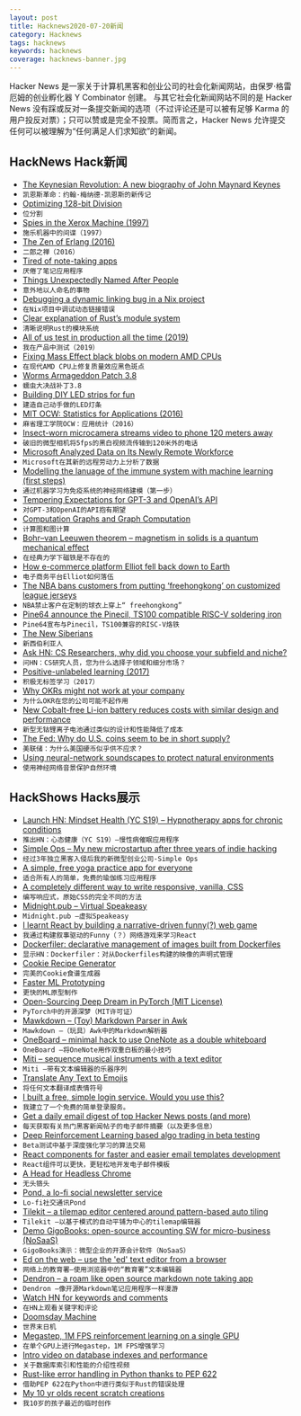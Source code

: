 ```yaml
---
layout: post
title: Hacknews2020-07-20新闻
category: Hacknews
tags: hacknews
keywords: hacknews
coverage: hacknews-banner.jpg
---
```


Hacker News 是一家关于计算机黑客和创业公司的社会化新闻网站，由保罗·格雷厄姆的创业孵化器 Y Combinator 创建。
与其它社会化新闻网站不同的是 Hacker News 没有踩或反对一条提交新闻的选项（不过评论还是可以被有足够 Karma 的用户投反对票）；只可以赞或是完全不投票。简而言之，Hacker News 允许提交任何可以被理解为“任何满足人们求知欲”的新闻。

## HackNews Hack新闻


- [The Keynesian Revolution: A new biography of John Maynard Keynes](http://bostonreview.net/class-inequality/jonathan-kirshner-keynesian-revolution)
- `凯恩斯革命：约翰·梅纳德·凯恩斯的新传记`
- [Optimizing 128-bit Division](https://danlark.org/2020/06/14/128-bit-division/)
- `位分割`
- [Spies in the Xerox Machine (1997)](https://electricalstrategies.com/about/in-the-news/spies-in-the-xerox-machine/)
- `施乐机器中的间谍（1997）`
- [The Zen of Erlang (2016)](https://ferd.ca/the-zen-of-erlang.html)
- `二郎之禅（2016）`
- [Tired of note-taking apps](https://akkshaya.blog/2020/07/19/note-taking/)
- `厌倦了笔记应用程序`
- [Things Unexpectedly Named After People](https://notes.rolandcrosby.com/posts/unexpectedly-eponymous/)
- `意外地以人命名的事物`
- [Debugging a dynamic linking bug in a Nix project](https://www.johnbcoughlin.com/posts/nix-dynamic-linking/)
- `在Nix项目中调试动态链接错误`
- [Clear explanation of Rust’s module system](http://www.sheshbabu.com/posts/rust-module-system/)
- `清晰说明Rust的模块系统`
- [All of us test in production all the time (2019)](https://increment.com/testing/i-test-in-production/)
- `我在产品中测试（2019）`
- [Fixing Mass Effect black blobs on modern AMD CPUs](https://cookieplmonster.github.io/2020/07/19/silentpatch-mass-effect/)
- `在现代AMD CPU上修复质量效应黑色斑点`
- [Worms Armageddon Patch 3.8](https://store.steampowered.com/newshub/app/217200/view/4889171591903920896)
- `蠕虫大决战补丁3.8`
- [Building DIY LED strips for fun](https://a.wholelottanothing.org/2020/07/18/building-diy-led-strips-for-fun/)
- `建造自己动手做的LED灯条`
- [MIT OCW: Statistics for Applications (2016)](https://ocw.mit.edu/courses/mathematics/18-650-statistics-for-applications-fall-2016/lecture-slides/)
- `麻省理工学院OCW：应用统计（2016）`
- [Insect-worn microcamera streams video to phone 120 meters away](https://spectrum.ieee.org/automaton/robotics/robotics-hardware/uw-micro-camera)
- `破旧的微型相机将5fps的黑白视频流传输到120米外的电话`
- [Microsoft Analyzed Data on Its Newly Remote Workforce](https://hbr.org/2020/07/microsoft-analyzed-data-on-its-newly-remote-workforce)
- `Microsoft在其新的远程劳动力上分析了数据`
- [Modelling the lanuage of the immune system with machine learning (first steps)](https://github.com/jostmey/MaxSnippetModel#statistical-classifiers-for-diagnosing-disease-from-immune-repertoires)
- `通过机器学习为免疫系统的神经网络建模（第一步）`
- [Tempering Expectations for GPT-3 and OpenAI’s API](https://minimaxir.com/2020/07/gpt3-expectations/)
- `对GPT-3和OpenAI的API抱有期望`
- [Computation Graphs and Graph Computation](http://breandan.github.io/2020/06/30/graph-computation/)
- `计算图和图计算`
- [Bohr–van Leeuwen theorem – magnetism in solids is a quantum mechanical effect](https://en.wikipedia.org/wiki/Bohr%E2%80%93van_Leeuwen_theorem)
- `在经典力学下磁铁是不存在的`
- [How e-commerce platform Elliot fell back down to Earth](https://www.modernretail.co/startups/how-e-commerce-platform-elliot-fell-back-down-to-earth/)
- `电子商务平台Elliot如何落伍`
- [The NBA bans customers from putting ‘freehongkong’ on customized league jerseys](https://twitter.com/ClayTravis/status/1282731020647895043)
- `NBA禁止客户在定制的球衣上穿上“ freehongkong”`
- [Pine64 announce the Pinecil, TS100 compatible RISC-V soldering iron](https://www.pine64.org/2020/07/15/july-updatepmos-ce-pre-orders-and-new-pinephone-version/)
- `Pine64宣布与Pinecil，TS100兼容的RISC-V烙铁`
- [The New Siberians](https://daily.jstor.org/the-new-siberians/)
- `新西伯利亚人`
- [Ask HN: CS Researchers, why did you choose your subfield and niche?](item?id=23891838)
- `问HN：CS研究人员，您为什么选择子领域和细分市场？`
- [Positive-unlabeled learning (2017)](https://roywrightme.wordpress.com/2017/11/16/positive-unlabeled-learning/)
- `积极无标签学习（2017）`
- [Why OKRs might not work at your company](https://svpg.com/team-objectives-overview/)
- `为什么OKR在您的公司可能不起作用`
- [New Cobalt-free Li-ion battery reduces costs with similar design and performance](https://news.utexas.edu/2020/07/14/new-cobalt-free-lithium-ion-battery-reduces-costs-without-sacrificing-performance/)
- `新型无钴锂离子电池通过类似的设计和性能降低了成本`
- [The Fed: Why do U.S. coins seem to be in short supply?](https://www.federalreserve.gov/faqs/why-do-us-coins-seem-to-be-in-short-supply-coin-shortage.htm)
- `美联储：为什么美国硬币似乎供不应求？`
- [Using neural-network soundscapes to protect natural environments](https://phys.org/news/2020-07-neural-network-soundscapes-natural-environments.html)
- `使用神经网络音景保护自然环境`


## HackShows Hacks展示

- [Launch HN: Mindset Health (YC S19) – Hypnotherapy apps for chronic conditions](item?id=23875636)
- `推出HN：心态健康（YC S19）–慢性病催眠应用程序`
- [ Simple Ops – My new microstartup after three years of indie hacking](https://simpleops.io/)
- `经过3年独立黑客入侵后我的新微型创业公司-Simple Ops`
- [ A simple, free yoga practice app for everyone](https://www.dosome.yoga)
- `适合所有人的简单，免费的瑜伽练习应用程序`
- [ A completely different way to write responsive, vanilla, CSS](https://propjockey.github.io/css-media-vars/)
- `编写响应式，原始CSS的完全不同的方法`
- [ Midnight.pub – Virtual Speakeasy](item?id=23868295)
- `Midnight.pub –虚拟Speakeasy`
- [ I learnt React by building a narrative-driven funny(?) web game](https://www.tapsify.com/)
- `我通过构建叙事驱动的Funny（？）网络游戏来学习React`
- [ Dockerfiler: declarative management of images built from Dockerfiles](https://github.com/jbergknoff/Dockerfiler)
- `显示HN：Dockerfiler：对从Dockerfiles构建的映像的声明式管理`
- [ Cookie Recipe Generator](https://thecookie.website/)
- `完美的Cookie食谱生成器`
- [ Faster ML Prototyping](http://github.com/gradio-app/gradio)
- `更快的ML原型制作`
- [ Open-Sourcing Deep Dream in PyTorch (MIT License)](https://github.com/gordicaleksa/pytorch-deepdream)
- `PyTorch中的开源深梦（MIT许可证）`
- [ Mawkdown – (Toy) Markdown Parser in Awk](https://github.com/rethab/mawkdown)
- `Mawkdown –（玩具）Awk中的Markdown解析器`
- [ OneBoard – minimal hack to use OneNote as a double whiteboard](https://xworld21.github.io/OneBoard/)
- `OneBoard –将OneNote用作双重白板的最小技巧`
- [ Miti – sequence musical instruments with a text editor](https://github.com/schollz/miti)
- `Miti –带有文本编辑器的乐器序列`
- [ Translate Any Text to Emojis](https://emojitype.space)
- `将任何文本翻译成表情符号`
- [ I built a free, simple login service. Would you use this?](https://login.land/)
- `我建立了一个免费的简单登录服务。`
- [ Get a daily email digest of top Hacker News posts (and more)](https://cortadomail.com/)
- `每天获取有关热门黑客新闻帖子的电子邮件摘要（以及更多信息）`
- [ Deep Reinforcement Learning based algo trading in beta testing](http://finance.intellios.ai)
- `Beta测试中基于深度强化学习的算法交易`
- [ React components for faster and easier email templates development](https://github.com/muil-io/components)
- `React组件可以更快，更轻松地开发电子邮件模板`
- [ A Head for Headless Chrome](https://start.cloudbrowser.xyz/?alive!)
- `无头铬头`
- [ Pond, a lo-fi social newsletter service](https://pond.email)
- `Lo-fi社交通讯Pond`
- [ Tilekit – a tilemap editor centered around pattern-based auto tiling](https://rxi.itch.io/tilekit)
- `Tilekit –以基于模式的自动平铺为中心的tilemap编辑器`
- [ Demo GigoBooks: open-source accounting SW for micro-business (NoSaaS)](https://gigobooks.github.io/demo/)
- `GigoBooks演示：微型企业的开源会计软件（NoSaaS）`
- [ Ed on the web – use the 'ed' text editor from a browser](https://ed.penalosa.dev/)
- `网络上的教育署–使用浏览器中的“教育署”文本编辑器`
- [ Dendron – a roam like open source markdown note taking app](https://www.dendron.so/)
- `Dendron –像开源Markdown笔记应用程序一样漫游`
- [ Watch HN for keywords and comments](https://github.com/monokh/watchhn)
- `在HN上观看关键字和评论`
- [ Doomsday Machine](https://github.com/johnjones4/Doomsday-Machine)
- `世界末日机`
- [ Megastep, 1M FPS reinforcement learning on a single GPU](https://andyljones.com/megastep/index.html)
- `在单个GPU上进行Megastep，1M FPS增强学习`
- [ Intro video on database indexes and performance](https://www.youtube.com/watch?v=VcLfF7TwII8)
- `关于数据库索引和性能的介绍性视频`
- [ Rust-like error handling in Python thanks to PEP 622](https://github.com/mtasic85/cpython-3.10.0-alpha-0)
- `借助PEP 622在Python中进行类似于Rust的错误处理`
- [ My 10 yr olds recent scratch creations](item?id=23892698)
- `我10岁的孩子最近的临时创作`

